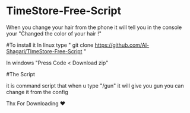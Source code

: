 # TimeStore-Free-Script
When you change your hair from the phone it will tell you in the console your "Changed the color of your hair !"


#To install it
In linux type " git clone https://github.com/Al-Shagari/TImeStore-Free-Script "


In windows "Press Code < Download zip" 



#The Script 

it is command script that when u type "/gun" it will give you gun 
you can change it from the config



Thx For Downloading ❤
